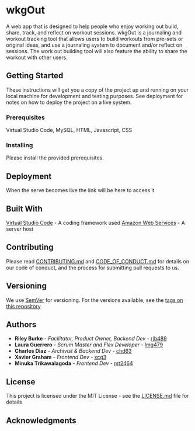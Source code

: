 # wkgOut

A web app that is designed to help people who enjoy working out build, share, track, and reflect on workout sessions. wkgOut is a journaling and workout tracking tool that allows users to build workouts from pre-sets or original ideas, and use a journaling system to document and/or reflect on sessions. The work out building tool will also feature the ability to share the workout with other users.

## Getting Started

These instructions will get you a copy of the project up and running on your local machine for development and testing purposes. See deployment for notes on how to deploy the project on a live system.

### Prerequisites

Virtual Studio Code, MySQL, HTML, Javascript, CSS

### Installing

Please install the provided prerequisites.

## Deployment

When the serve becomes live the link will be here to access it

## Built With

[Virtual Studio Code](https://code.visualstudio.com/) - A coding framework used
[Amazon Web Services](https://aws.amazon.com/free/?gclid=Cj0KCQjw2PSvBhDjARIsAKc2cgOJxaKm08M5BqLgHDI-HYeECxiDdhcsuZKMMNB6g154zA66lhDucRYaArUoEALw_wcB&trk=6a4c3e9d-cdc9-4e25-8dd9-2bd8d15afbca&sc_channel=ps&ef_id=Cj0KCQjw2PSvBhDjARIsAKc2cgOJxaKm08M5BqLgHDI-HYeECxiDdhcsuZKMMNB6g154zA66lhDucRYaArUoEALw_wcB:G:s&s_kwcid=AL!4422!3!651751059777!e!!g!!amazon%20web%20services!19852662197!145019195737&all-free-tier.sort-by=item.additionalFields.SortRank&all-free-tier.sort-order=asc&awsf.Free%20Tier%20Types=*all&awsf.Free%20Tier%20Categories=*all) - A server host

## Contributing

Please read [CONTRIBUTING.md](https://github.com/rjb489/CS386-wkgOut/CONTRIBUTING.md) and [CODE_OF_CONDUCT.md](https://github.com/rjb489/CS386-wkgOut/CODE_OF_CONDUCT.md) for details on our code of conduct, and the process for submitting pull requests to us.

## Versioning

We use [SemVer](http://semver.org/) for versioning. For the versions available, see the [tags on this repository](https://github.com/rjb489/CS386-wkgOut/tags). 

## Authors
* **Riley Burke** - *Facilitator, Product Owner, Backend Dev* - [rjb489](https://github.com/rjb489)
* **Laura Guerrero** - *Scrum Master and Flex Developer* - [lmg479](https://github.com/lmg479)
* **Charles Diaz** - *Archivist & Backend Dev* - [chd63](https://github.com/chd63)
* **Xavier Graham** - *Frontend Dev* - [xcg3](https://github.com/xcg2003)
* **Minuka Trikawalagoda** - *Frontend Dev* - [mt2464](https://github.com/minukatrik)

## License

This project is licensed under the MIT License - see the [LICENSE.md](https://github.com/rjb489/CS386-wkgOut/LICENSE) file for details

## Acknowledgments
